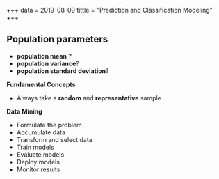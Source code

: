 +++
data = 2019-08-09
tittle = "Prediction and Classification Modeling"
+++
## Population parameters
- **population mean** ?
- **population variance**?
- **population standard deviation**?

**Fundamental Concepts**
- Always take a **random** and **representative** sample


**Data Mining**
- Formulate the problem
- Accumulate data
- Transform and select data
- Train models
- Evaluate models
- Deploy models
- Monitor results



